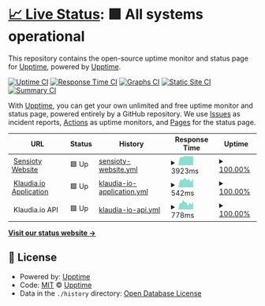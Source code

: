 # [📈 Live Status](https://status.sensioty.ch): <!--live status--> **🟩 All systems operational**

This repository contains the open-source uptime monitor and status page for [Upptime](https://upptime.js.org), powered by [Upptime](https://github.com/upptime/upptime).

[![Uptime CI](https://github.com/sensioty/upptime/workflows/Uptime%20CI/badge.svg)](https://github.com/sensioty/upptime/actions?query=workflow%3A%22Uptime+CI%22)
[![Response Time CI](https://github.com/sensioty/upptime/workflows/Response%20Time%20CI/badge.svg)](https://github.com/sensioty/upptime/actions?query=workflow%3A%22Response+Time+CI%22)
[![Graphs CI](https://github.com/sensioty/upptime/workflows/Graphs%20CI/badge.svg)](https://github.com/sensioty/upptime/actions?query=workflow%3A%22Graphs+CI%22)
[![Static Site CI](https://github.com/sensioty/upptime/workflows/Static%20Site%20CI/badge.svg)](https://github.com/sensioty/upptime/actions?query=workflow%3A%22Static+Site+CI%22)
[![Summary CI](https://github.com/sensioty/upptime/workflows/Summary%20CI/badge.svg)](https://github.com/sensioty/upptime/actions?query=workflow%3A%22Summary+CI%22)

With [Upptime](https://upptime.js.org), you can get your own unlimited and free uptime monitor and status page, powered entirely by a GitHub repository. We use [Issues](https://github.com/upptime/upptime/issues) as incident reports, [Actions](https://github.com/sensioty/upptime/actions) as uptime monitors, and [Pages](https://status.sensioty.ch) for the status page.

<!--start: status pages-->
<!-- This summary is generated by Upptime (https://github.com/upptime/upptime) -->
<!-- Do not edit this manually, your changes will be overwritten -->
<!-- prettier-ignore -->
| URL | Status | History | Response Time | Uptime |
| --- | ------ | ------- | ------------- | ------ |
| <img alt="" src="https://www.sensioty.ch/wp-content/uploads/2020/09/Favicon_32.png" height="13"> [Sensioty Website](https://www.sensioty.ch) | 🟩 Up | [sensioty-website.yml](https://github.com/sensioty/upptime/commits/HEAD/history/sensioty-website.yml) | <details><summary><img alt="Response time graph" src="./graphs/sensioty-website/response-time-week.png" height="20"> 3923ms</summary><br><a href="https://status.sensioty.ch/history/sensioty-website"><img alt="Response time 1778" src="https://img.shields.io/endpoint?url=https%3A%2F%2Fraw.githubusercontent.com%2Fsensioty%2Fupptime%2FHEAD%2Fapi%2Fsensioty-website%2Fresponse-time.json"></a><br><a href="https://status.sensioty.ch/history/sensioty-website"><img alt="24-hour response time 4137" src="https://img.shields.io/endpoint?url=https%3A%2F%2Fraw.githubusercontent.com%2Fsensioty%2Fupptime%2FHEAD%2Fapi%2Fsensioty-website%2Fresponse-time-day.json"></a><br><a href="https://status.sensioty.ch/history/sensioty-website"><img alt="7-day response time 3923" src="https://img.shields.io/endpoint?url=https%3A%2F%2Fraw.githubusercontent.com%2Fsensioty%2Fupptime%2FHEAD%2Fapi%2Fsensioty-website%2Fresponse-time-week.json"></a><br><a href="https://status.sensioty.ch/history/sensioty-website"><img alt="30-day response time 2145" src="https://img.shields.io/endpoint?url=https%3A%2F%2Fraw.githubusercontent.com%2Fsensioty%2Fupptime%2FHEAD%2Fapi%2Fsensioty-website%2Fresponse-time-month.json"></a><br><a href="https://status.sensioty.ch/history/sensioty-website"><img alt="1-year response time 1773" src="https://img.shields.io/endpoint?url=https%3A%2F%2Fraw.githubusercontent.com%2Fsensioty%2Fupptime%2FHEAD%2Fapi%2Fsensioty-website%2Fresponse-time-year.json"></a></details> | <details><summary><a href="https://status.sensioty.ch/history/sensioty-website">100.00%</a></summary><a href="https://status.sensioty.ch/history/sensioty-website"><img alt="All-time uptime 99.91%" src="https://img.shields.io/endpoint?url=https%3A%2F%2Fraw.githubusercontent.com%2Fsensioty%2Fupptime%2FHEAD%2Fapi%2Fsensioty-website%2Fuptime.json"></a><br><a href="https://status.sensioty.ch/history/sensioty-website"><img alt="24-hour uptime 100.00%" src="https://img.shields.io/endpoint?url=https%3A%2F%2Fraw.githubusercontent.com%2Fsensioty%2Fupptime%2FHEAD%2Fapi%2Fsensioty-website%2Fuptime-day.json"></a><br><a href="https://status.sensioty.ch/history/sensioty-website"><img alt="7-day uptime 100.00%" src="https://img.shields.io/endpoint?url=https%3A%2F%2Fraw.githubusercontent.com%2Fsensioty%2Fupptime%2FHEAD%2Fapi%2Fsensioty-website%2Fuptime-week.json"></a><br><a href="https://status.sensioty.ch/history/sensioty-website"><img alt="30-day uptime 100.00%" src="https://img.shields.io/endpoint?url=https%3A%2F%2Fraw.githubusercontent.com%2Fsensioty%2Fupptime%2FHEAD%2Fapi%2Fsensioty-website%2Fuptime-month.json"></a><br><a href="https://status.sensioty.ch/history/sensioty-website"><img alt="1-year uptime 99.91%" src="https://img.shields.io/endpoint?url=https%3A%2F%2Fraw.githubusercontent.com%2Fsensioty%2Fupptime%2FHEAD%2Fapi%2Fsensioty-website%2Fuptime-year.json"></a></details>
| <img alt="" src="https://app.klaudia.io/de/assets/favicon-32x32.png" height="13"> [Klaudia.io Application](https://app.klaudia.io) | 🟩 Up | [klaudia-io-application.yml](https://github.com/sensioty/upptime/commits/HEAD/history/klaudia-io-application.yml) | <details><summary><img alt="Response time graph" src="./graphs/klaudia-io-application/response-time-week.png" height="20"> 542ms</summary><br><a href="https://status.sensioty.ch/history/klaudia-io-application"><img alt="Response time 527" src="https://img.shields.io/endpoint?url=https%3A%2F%2Fraw.githubusercontent.com%2Fsensioty%2Fupptime%2FHEAD%2Fapi%2Fklaudia-io-application%2Fresponse-time.json"></a><br><a href="https://status.sensioty.ch/history/klaudia-io-application"><img alt="24-hour response time 636" src="https://img.shields.io/endpoint?url=https%3A%2F%2Fraw.githubusercontent.com%2Fsensioty%2Fupptime%2FHEAD%2Fapi%2Fklaudia-io-application%2Fresponse-time-day.json"></a><br><a href="https://status.sensioty.ch/history/klaudia-io-application"><img alt="7-day response time 542" src="https://img.shields.io/endpoint?url=https%3A%2F%2Fraw.githubusercontent.com%2Fsensioty%2Fupptime%2FHEAD%2Fapi%2Fklaudia-io-application%2Fresponse-time-week.json"></a><br><a href="https://status.sensioty.ch/history/klaudia-io-application"><img alt="30-day response time 563" src="https://img.shields.io/endpoint?url=https%3A%2F%2Fraw.githubusercontent.com%2Fsensioty%2Fupptime%2FHEAD%2Fapi%2Fklaudia-io-application%2Fresponse-time-month.json"></a><br><a href="https://status.sensioty.ch/history/klaudia-io-application"><img alt="1-year response time 529" src="https://img.shields.io/endpoint?url=https%3A%2F%2Fraw.githubusercontent.com%2Fsensioty%2Fupptime%2FHEAD%2Fapi%2Fklaudia-io-application%2Fresponse-time-year.json"></a></details> | <details><summary><a href="https://status.sensioty.ch/history/klaudia-io-application">100.00%</a></summary><a href="https://status.sensioty.ch/history/klaudia-io-application"><img alt="All-time uptime 97.64%" src="https://img.shields.io/endpoint?url=https%3A%2F%2Fraw.githubusercontent.com%2Fsensioty%2Fupptime%2FHEAD%2Fapi%2Fklaudia-io-application%2Fuptime.json"></a><br><a href="https://status.sensioty.ch/history/klaudia-io-application"><img alt="24-hour uptime 100.00%" src="https://img.shields.io/endpoint?url=https%3A%2F%2Fraw.githubusercontent.com%2Fsensioty%2Fupptime%2FHEAD%2Fapi%2Fklaudia-io-application%2Fuptime-day.json"></a><br><a href="https://status.sensioty.ch/history/klaudia-io-application"><img alt="7-day uptime 100.00%" src="https://img.shields.io/endpoint?url=https%3A%2F%2Fraw.githubusercontent.com%2Fsensioty%2Fupptime%2FHEAD%2Fapi%2Fklaudia-io-application%2Fuptime-week.json"></a><br><a href="https://status.sensioty.ch/history/klaudia-io-application"><img alt="30-day uptime 100.00%" src="https://img.shields.io/endpoint?url=https%3A%2F%2Fraw.githubusercontent.com%2Fsensioty%2Fupptime%2FHEAD%2Fapi%2Fklaudia-io-application%2Fuptime-month.json"></a><br><a href="https://status.sensioty.ch/history/klaudia-io-application"><img alt="1-year uptime 97.57%" src="https://img.shields.io/endpoint?url=https%3A%2F%2Fraw.githubusercontent.com%2Fsensioty%2Fupptime%2FHEAD%2Fapi%2Fklaudia-io-application%2Fuptime-year.json"></a></details>
| <img alt="" src="https://app.klaudia.io/de/assets/favicon-32x32.png" height="13"> Klaudia.io API | 🟩 Up | [klaudia-io-api.yml](https://github.com/sensioty/upptime/commits/HEAD/history/klaudia-io-api.yml) | <details><summary><img alt="Response time graph" src="./graphs/klaudia-io-api/response-time-week.png" height="20"> 778ms</summary><br><a href="https://status.sensioty.ch/history/klaudia-io-api"><img alt="Response time 797" src="https://img.shields.io/endpoint?url=https%3A%2F%2Fraw.githubusercontent.com%2Fsensioty%2Fupptime%2FHEAD%2Fapi%2Fklaudia-io-api%2Fresponse-time.json"></a><br><a href="https://status.sensioty.ch/history/klaudia-io-api"><img alt="24-hour response time 937" src="https://img.shields.io/endpoint?url=https%3A%2F%2Fraw.githubusercontent.com%2Fsensioty%2Fupptime%2FHEAD%2Fapi%2Fklaudia-io-api%2Fresponse-time-day.json"></a><br><a href="https://status.sensioty.ch/history/klaudia-io-api"><img alt="7-day response time 778" src="https://img.shields.io/endpoint?url=https%3A%2F%2Fraw.githubusercontent.com%2Fsensioty%2Fupptime%2FHEAD%2Fapi%2Fklaudia-io-api%2Fresponse-time-week.json"></a><br><a href="https://status.sensioty.ch/history/klaudia-io-api"><img alt="30-day response time 784" src="https://img.shields.io/endpoint?url=https%3A%2F%2Fraw.githubusercontent.com%2Fsensioty%2Fupptime%2FHEAD%2Fapi%2Fklaudia-io-api%2Fresponse-time-month.json"></a><br><a href="https://status.sensioty.ch/history/klaudia-io-api"><img alt="1-year response time 797" src="https://img.shields.io/endpoint?url=https%3A%2F%2Fraw.githubusercontent.com%2Fsensioty%2Fupptime%2FHEAD%2Fapi%2Fklaudia-io-api%2Fresponse-time-year.json"></a></details> | <details><summary><a href="https://status.sensioty.ch/history/klaudia-io-api">100.00%</a></summary><a href="https://status.sensioty.ch/history/klaudia-io-api"><img alt="All-time uptime 92.41%" src="https://img.shields.io/endpoint?url=https%3A%2F%2Fraw.githubusercontent.com%2Fsensioty%2Fupptime%2FHEAD%2Fapi%2Fklaudia-io-api%2Fuptime.json"></a><br><a href="https://status.sensioty.ch/history/klaudia-io-api"><img alt="24-hour uptime 100.00%" src="https://img.shields.io/endpoint?url=https%3A%2F%2Fraw.githubusercontent.com%2Fsensioty%2Fupptime%2FHEAD%2Fapi%2Fklaudia-io-api%2Fuptime-day.json"></a><br><a href="https://status.sensioty.ch/history/klaudia-io-api"><img alt="7-day uptime 100.00%" src="https://img.shields.io/endpoint?url=https%3A%2F%2Fraw.githubusercontent.com%2Fsensioty%2Fupptime%2FHEAD%2Fapi%2Fklaudia-io-api%2Fuptime-week.json"></a><br><a href="https://status.sensioty.ch/history/klaudia-io-api"><img alt="30-day uptime 99.88%" src="https://img.shields.io/endpoint?url=https%3A%2F%2Fraw.githubusercontent.com%2Fsensioty%2Fupptime%2FHEAD%2Fapi%2Fklaudia-io-api%2Fuptime-month.json"></a><br><a href="https://status.sensioty.ch/history/klaudia-io-api"><img alt="1-year uptime 92.19%" src="https://img.shields.io/endpoint?url=https%3A%2F%2Fraw.githubusercontent.com%2Fsensioty%2Fupptime%2FHEAD%2Fapi%2Fklaudia-io-api%2Fuptime-year.json"></a></details>

<!--end: status pages-->

[**Visit our status website →**](https://status.sensioty.ch)

## 📄 License

- Powered by: [Upptime](https://github.com/upptime/upptime)
- Code: [MIT](./LICENSE) © [Upptime](https://upptime.js.org)
- Data in the `./history` directory: [Open Database License](https://opendatacommons.org/licenses/odbl/1-0/)
